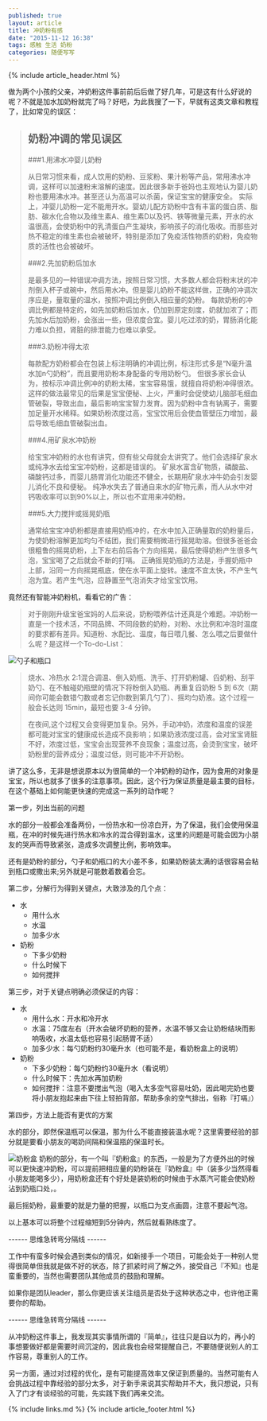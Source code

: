 ```yaml
---
published: true
layout: article
title: 冲奶粉有感
date: "2015-11-12 16:38"
tags: 感触 生活 奶粉
categories: 随便写写
---
```




{% include  article_header.html %}

做为两个小孩的父亲，冲奶粉这件事前前后后做了好几年，可是这有什么好说的呢？不就是加水加奶粉就完了吗？好吧，为此我搜了一下，早就有这类文章和教程了，比如常见的误区：

> ## 奶粉冲调的常见误区
>
> ###1.用沸水冲婴儿奶粉
>
> 从日常习惯来看，成人饮用的奶粉、豆浆粉、果汁粉等产品，常用沸水冲调，这样可以加速粉末溶解的速度。因此很多新手爸妈也主观地认为婴儿奶粉也要用沸水冲。甚至还认为高温可以杀菌，保证宝宝的健康安全。
> 实际上，冲婴儿奶粉一定不能用开水。婴幼儿配方奶粉中含有丰富的蛋白质、脂肪、碳水化合物以及维生素A、维生素D以及钙、铁等微量元素，开水的水温很高，会使奶粉中的乳清蛋白产生凝块，影响孩子的消化吸收。而那些对热不稳定的维生素也会被破坏，特别是添加了免疫活性物质的奶粉，免疫物质的活性也会被破坏。
>
> ###2.先加奶粉后加水
>
> 是最多见的一种错误冲调方法，按照日常习惯，大多数人都会将粉末状的冲剂倒入杯子或碗中，然后用水冲。但是婴儿奶粉不能这样做，正确的冲调次序应是，量取量的温水，按照冲调比例倒入相应量的奶粉。
> 每款奶粉的冲调比例都是特定的，如先加奶粉后加水，仍加到原定刻度，奶就加浓了；而先加水后加奶粉，会涨出一些，但浓度合宜。婴儿吃过浓的奶，胃肠消化能力难以负担，肾脏的排泄能力也难以承受。
>
> ###3.奶粉冲得太浓
>
> 每款配方奶粉都会在包装上标注明确的冲调比例，标注形式多是“N毫升温水加n勺奶粉”，而且要用奶粉本身配备的专用奶粉勺。
> 但很多家长会认为，按标示冲调比例冲的奶粉太稀，宝宝容易饿，就擅自将奶粉冲得很浓。这样的做法最常见的后果是宝宝便秘、上火，严重时会促使幼儿脑部毛细血管破裂，导致出血，最后影响宝宝智力发育。因为奶粉中含有钠离子，需要加足量开水稀释。如果奶粉浓度过高，宝宝饮用后会使血管壁压力增加，最后导致毛细血管破裂出血。
>
> ###4.用矿泉水冲奶粉
>
> 给宝宝冲奶粉的水也有讲究，但有些父母就会太讲究了。他们会选择矿泉水或纯净水去给宝宝冲奶粉，这都是错误的。
> 矿泉水富含矿物质，磷酸盐、磷酸钙过多，而婴儿肠胃消化功能还不健全，长期用矿泉水冲牛奶会引发婴儿消化不良和便秘。
> 纯净水失去了普通自来水的矿物元素，而人从水中对钙吸收率可以到90%以上，所以也不宜用来冲奶粉。
>
> ###5.大力搅拌或摇晃奶瓶
>
> 通常给宝宝冲奶粉都是直接用奶瓶冲的，在水中加入正确量取的奶粉量后，为使奶粉溶解更加均匀不结团，我们需要稍微进行摇晃助溶。但很多爸爸会很粗鲁的摇晃奶粉，上下左右前后各个方向摇晃，最后使得奶粉产生很多气泡，宝宝喝了之后就会不断的打嗝。
> 正确摇晃奶瓶的方法是，手握奶瓶中上部，沿同一方向摇晃瓶底，使在水平面上旋转。速度不宜太快，不产生气泡为宜。若产生气泡，应静置至气泡消失才给宝宝饮用。
 
竟然还有智能冲奶粉机，看看它的广告：

> 对于刚刚升级宝爸宝妈的人后来说，奶粉喂养估计还真是个难题。冲奶粉一直是一个技术活，不同品牌、不同段数的奶粉，对粉、水比例和冲泡时温度的要求都有差异。知道粉、水配比、温度，每日喂几餐、怎么喂之后要做什么呢？是这样一个To-do-List：
>
![勺子和瓶口][1]
> 烧水、冷热水 2:1混合调温、倒入奶瓶、洗手、打开奶粉罐、舀奶粉、刮平奶勺、在不触碰奶瓶壁的情况下将粉倒入奶瓶、再重复舀奶粉 5 到 6次（期间你可能会数错勺数或者忘记你数到第几勺了）、摇均匀奶液。这个过程一般会长达则 15min，最短也要 3-4 分钟。
>
> 在夜间,这个过程又会变得更加复杂。另外，手动冲奶，浓度和温度的误差都可能对宝宝的健康成长造成不良影响；如果奶液浓度过高，会对宝宝肾脏不好，浓度过低，宝宝会出现营养不良现象；温度过高，会烫到宝宝，破坏奶粉里的营养成分；温度过低，则可能冲不开奶粉。

讲了这么多，无非是想说原本以为很简单的一个冲奶粉的动作，因为食用的对象是宝宝，所以也就多了很多的注意事项。因此，这个行为保证质量是最主要的目标，在这个基础上如何能更快速的完成这一系列的动作呢？

第一步，列出当前的问题

水的部分一般都会准备两份，一份热水和一份凉白开，为了保温，我们会使用保温瓶，在冲的时候先进行热水和冷水的混合得到温水，这里的问题是可能会因为小朋友的哭声而导致紧张，造成多次调整比例，影响效率。

还有是奶粉的部分，勺子和奶瓶口的大小差不多，如果奶粉装太满的话很容易会粘到瓶口或撒出来;另外就是可能数着数着会忘。

第二步，分解行为得到关键点，大致涉及的几个点：

 - 水
    - 用什么水
    - 水温
    - 加多少水
 - 奶粉
    - 下多少奶粉
    - 什么时候下
    - 如何搅拌

第三步，对于关键点明确必须保证的内容：

 - 水
    - 用什么水：开水和冷开水
    - 水温：75度左右（开水会破坏奶粉的营养，水温不够又会让奶粉结块而影响吸收，水温太低也容易引起肠胃不适）
    - 加多少水：每勺奶粉约30毫升水（也可能不是，看奶粉盒上的说明）
 - 奶粉
    - 下多少奶粉：每勺奶粉约30毫升水（看说明）
    - 什么时候下：先加水再加奶粉
    - 如何搅拌：注意不要搅出气泡（喝入太多空气容易吐奶，因此喝完奶也要将小朋友抱起来由下往上轻拍背部，帮助多余的空气排出，俗称『打嗝』）

第四步，方法上能否有更优的方案

水的部分，即然保温瓶可以保温，那为什么不能直接装温水呢？这里需要经验的部分就是要看小朋友的喝奶间隔和保温瓶的保温时长。

![奶粉盒][3]
奶粉的部分，有一个叫『奶粉盒』的东西，一般是为了方便外出的时候可以更快速冲奶粉，可以提前把相应量的奶粉装在『奶粉盒』中（装多少当然得看小朋友能喝多少），用奶粉盒还有个好处是装奶粉的时候由于水蒸汽可能会使奶粉沾到奶瓶口处，。

最后摇奶粉，最重要的就是力量的把握，以瓶口为支点画圆，注意不要起气泡。

以上基本可以将整个过程缩短到5分钟内，然后就看熟练度了。

------ 思维急转弯分隔线 ------

工作中有蛮多时候会遇到类似的情况，如新接手一个项目，可能会处于一种别人觉得很简单但我就是做不好的状态，除了抓紧时间了解之外，接受自己『不知』也是蛮重要的，当然也需要团队其他成员的鼓励和理解。

如果你是团队leader，那么你更应该关注组员是否处于这种状态之中，也许他正需要你的帮助。

------ 思维急转弯分隔线 ------

从冲奶粉这件事上，我发现其实事情所谓的『简单』，往往只是自以为的，再小的事想要做好都是需要时间沉淀的，因此我也会经常提醒自己，不要随便说别人的工作容易，尊重别人的工作。

另一方面，通过对过程的优化，是有可能提高效率又保证到质量的。当然可能有人会挑战过程中靠经验的部分太多，对于新手来说其实帮助并不大，我只想说，只有入了门才有谈经验的可能，先实践下我们再来交流。

  [1]: http://baby.kangq.com/data/upload/keditor/image/20150717/20150717131151_15204.jpg
  [3]: http://www.duoenbao.com/home/upload/images/20120702/T2o2xmXapMXXXXXXXX_!!580856234.jpg
  
{% include links.md %}
{% include article_footer.html %}
